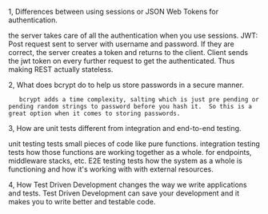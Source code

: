   1, Differences between using sessions or JSON Web Tokens for authentication.

  the server takes care of all the authentication when you use sessions.
  JWT: Post request sent to server with username and password. If they are correct, the server creates a token and returns to the client. Client sends the jwt token on every further request to get the authenticated. Thus making REST actually stateless.


  2, What does bcrypt do to help us store passwords in a secure manner.
      
       bcrypt adds a time complexity, salting which is just pre pending or pending random strings to password before you hash it.  So this is a great option when it comes to storing passwords. 


3, How are unit tests different from integration and end-to-end testing.
 
  unit testing tests small pieces of code like pure functions.
  integration testing tests how those functions are working together as a whole. for endpoints, middleware stacks, etc.
  E2E testing tests how the system as a whole is functioning and how it's working with with external resources.
  

4, How Test Driven Development changes the way we write applications and tests.
      Test Driven Development can save your development and it makes you to write better and testable code.